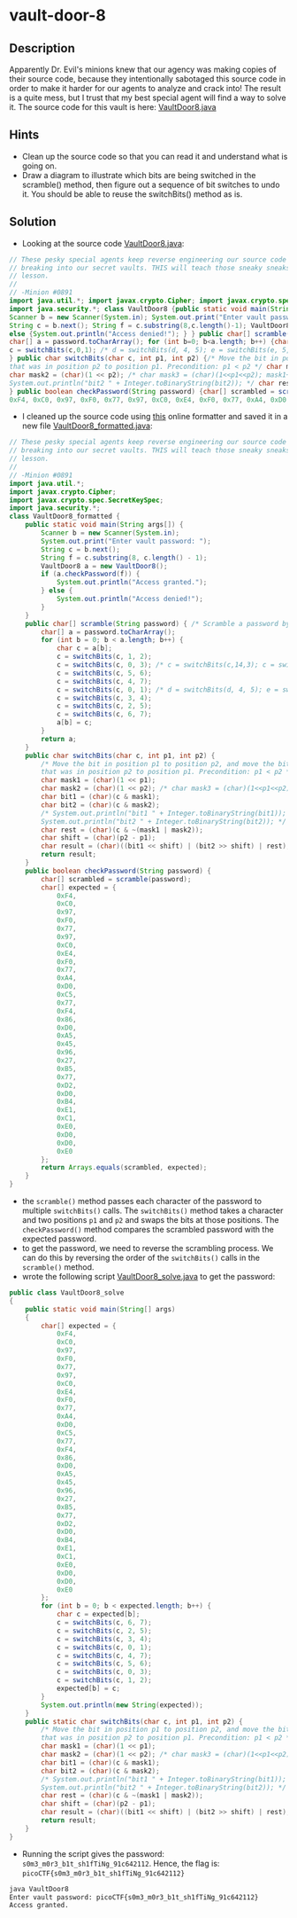 # vault-door-8
## Description
Apparently Dr. Evil's minions knew that our agency was making copies of their source code, because they intentionally sabotaged this source code in order to make it harder for our agents to analyze and crack into! The result is a quite mess, but I trust that my best special agent will find a way to solve it. The source code for this vault is here: [VaultDoor8.java](./VaultDoor8.java)
## Hints
- Clean up the source code so that you can read it and understand what is going on.
- Draw a diagram to illustrate which bits are being switched in the scramble() method, then figure out a sequence of bit switches to undo it. You should be able to reuse the switchBits() method as is.
## Solution
- Looking at the source code [VaultDoor8.java](./VaultDoor8.java):
```java
// These pesky special agents keep reverse engineering our source code and then
// breaking into our secret vaults. THIS will teach those sneaky sneaks a
// lesson.
//
// -Minion #0891
import java.util.*; import javax.crypto.Cipher; import javax.crypto.spec.SecretKeySpec;
import java.security.*; class VaultDoor8 {public static void main(String args[]) {
Scanner b = new Scanner(System.in); System.out.print("Enter vault password: ");
String c = b.next(); String f = c.substring(8,c.length()-1); VaultDoor8 a = new VaultDoor8(); if (a.checkPassword(f)) {System.out.println("Access granted."); }
else {System.out.println("Access denied!"); } } public char[] scramble(String password) {/* Scramble a password by transposing pairs of bits. */
char[] a = password.toCharArray(); for (int b=0; b<a.length; b++) {char c = a[b]; c = switchBits(c,1,2); c = switchBits(c,0,3); /* c = switchBits(c,14,3); c = switchBits(c, 2, 0); */ c = switchBits(c,5,6); c = switchBits(c,4,7);
c = switchBits(c,0,1); /* d = switchBits(d, 4, 5); e = switchBits(e, 5, 6); */ c = switchBits(c,3,4); c = switchBits(c,2,5); c = switchBits(c,6,7); a[b] = c; } return a;
} public char switchBits(char c, int p1, int p2) {/* Move the bit in position p1 to position p2, and move the bit
that was in position p2 to position p1. Precondition: p1 < p2 */ char mask1 = (char)(1 << p1);
char mask2 = (char)(1 << p2); /* char mask3 = (char)(1<<p1<<p2); mask1++; mask1--; */ char bit1 = (char)(c & mask1); char bit2 = (char)(c & mask2); /* System.out.println("bit1 " + Integer.toBinaryString(bit1));
System.out.println("bit2 " + Integer.toBinaryString(bit2)); */ char rest = (char)(c & ~(mask1 | mask2)); char shift = (char)(p2 - p1); char result = (char)((bit1<<shift) | (bit2>>shift) | rest); return result;
} public boolean checkPassword(String password) {char[] scrambled = scramble(password); char[] expected = {
0xF4, 0xC0, 0x97, 0xF0, 0x77, 0x97, 0xC0, 0xE4, 0xF0, 0x77, 0xA4, 0xD0, 0xC5, 0x77, 0xF4, 0x86, 0xD0, 0xA5, 0x45, 0x96, 0x27, 0xB5, 0x77, 0xD2, 0xD0, 0xB4, 0xE1, 0xC1, 0xE0, 0xD0, 0xD0, 0xE0 }; return Arrays.equals(scrambled, expected); } }
```
- I cleaned up the source code using [this](https://www.tutorialspoint.com/online_java_formatter.htm) online formatter and saved it in a new file [VaultDoor8_formatted.java](./VaultDoor8_formatted.java):
```java
// These pesky special agents keep reverse engineering our source code and then
// breaking into our secret vaults. THIS will teach those sneaky sneaks a
// lesson.
//
// -Minion #0891
import java.util.*;
import javax.crypto.Cipher;
import javax.crypto.spec.SecretKeySpec;
import java.security.*;
class VaultDoor8_formatted {
    public static void main(String args[]) {
        Scanner b = new Scanner(System.in);
        System.out.print("Enter vault password: ");
        String c = b.next();
        String f = c.substring(8, c.length() - 1);
        VaultDoor8 a = new VaultDoor8();
        if (a.checkPassword(f)) {
            System.out.println("Access granted.");
        } else {
            System.out.println("Access denied!");
        }
    }
    public char[] scramble(String password) { /* Scramble a password by transposing pairs of bits. */
        char[] a = password.toCharArray();
        for (int b = 0; b < a.length; b++) {
            char c = a[b];
            c = switchBits(c, 1, 2);
            c = switchBits(c, 0, 3); /* c = switchBits(c,14,3); c = switchBits(c, 2, 0); */
            c = switchBits(c, 5, 6);
            c = switchBits(c, 4, 7);
            c = switchBits(c, 0, 1); /* d = switchBits(d, 4, 5); e = switchBits(e, 5, 6); */
            c = switchBits(c, 3, 4);
            c = switchBits(c, 2, 5);
            c = switchBits(c, 6, 7);
            a[b] = c;
        }
        return a;
    }
    public char switchBits(char c, int p1, int p2) {
        /* Move the bit in position p1 to position p2, and move the bit
        that was in position p2 to position p1. Precondition: p1 < p2 */
        char mask1 = (char)(1 << p1);
        char mask2 = (char)(1 << p2); /* char mask3 = (char)(1<<p1<<p2); mask1++; mask1--; */
        char bit1 = (char)(c & mask1);
        char bit2 = (char)(c & mask2);
        /* System.out.println("bit1 " + Integer.toBinaryString(bit1));
        System.out.println("bit2 " + Integer.toBinaryString(bit2)); */
        char rest = (char)(c & ~(mask1 | mask2));
        char shift = (char)(p2 - p1);
        char result = (char)((bit1 << shift) | (bit2 >> shift) | rest);
        return result;
    }
    public boolean checkPassword(String password) {
        char[] scrambled = scramble(password);
        char[] expected = {
            0xF4,
            0xC0,
            0x97,
            0xF0,
            0x77,
            0x97,
            0xC0,
            0xE4,
            0xF0,
            0x77,
            0xA4,
            0xD0,
            0xC5,
            0x77,
            0xF4,
            0x86,
            0xD0,
            0xA5,
            0x45,
            0x96,
            0x27,
            0xB5,
            0x77,
            0xD2,
            0xD0,
            0xB4,
            0xE1,
            0xC1,
            0xE0,
            0xD0,
            0xD0,
            0xE0
        };
        return Arrays.equals(scrambled, expected);
    }
}
```
- the `scramble()` method passes each character of the password to multiple `switchBits()` calls. The `switchBits()` method takes a character and two positions `p1` and `p2` and swaps the bits at those positions. The `checkPassword()` method compares the scrambled password with the expected password.
- to get the password, we need to reverse the scrambling process. We can do this by reversing the order of the `switchBits()` calls in the `scramble()` method.
- wrote the following script [VaultDoor8_solve.java](./VaultDoor8_solve.java) to get the password:
```java
public class VaultDoor8_solve
{
    public static void main(String[] args)
    {
        char[] expected = {
            0xF4,
            0xC0,
            0x97,
            0xF0,
            0x77,
            0x97,
            0xC0,
            0xE4,
            0xF0,
            0x77,
            0xA4,
            0xD0,
            0xC5,
            0x77,
            0xF4,
            0x86,
            0xD0,
            0xA5,
            0x45,
            0x96,
            0x27,
            0xB5,
            0x77,
            0xD2,
            0xD0,
            0xB4,
            0xE1,
            0xC1,
            0xE0,
            0xD0,
            0xD0,
            0xE0
        };
        for (int b = 0; b < expected.length; b++) {
            char c = expected[b];
            c = switchBits(c, 6, 7);
            c = switchBits(c, 2, 5);
            c = switchBits(c, 3, 4);
            c = switchBits(c, 0, 1);
            c = switchBits(c, 4, 7);
            c = switchBits(c, 5, 6);
            c = switchBits(c, 0, 3);
            c = switchBits(c, 1, 2);
            expected[b] = c;
        }
        System.out.println(new String(expected));
    }
    public static char switchBits(char c, int p1, int p2) {
        /* Move the bit in position p1 to position p2, and move the bit
        that was in position p2 to position p1. Precondition: p1 < p2 */
        char mask1 = (char)(1 << p1);
        char mask2 = (char)(1 << p2); /* char mask3 = (char)(1<<p1<<p2); mask1++; mask1--; */
        char bit1 = (char)(c & mask1);
        char bit2 = (char)(c & mask2);
        /* System.out.println("bit1 " + Integer.toBinaryString(bit1));
        System.out.println("bit2 " + Integer.toBinaryString(bit2)); */
        char rest = (char)(c & ~(mask1 | mask2));
        char shift = (char)(p2 - p1);
        char result = (char)((bit1 << shift) | (bit2 >> shift) | rest);
        return result;
    }
}
```
- Running the script gives the password: `s0m3_m0r3_b1t_sh1fTiNg_91c642112`. Hence, the flag is: `picoCTF{s0m3_m0r3_b1t_sh1fTiNg_91c642112}`
```bash
java VaultDoor8
Enter vault password: picoCTF{s0m3_m0r3_b1t_sh1fTiNg_91c642112}
Access granted.
```